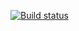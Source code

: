 [![Build status](https://ci.appveyor.com/api/projects/status/k7tj6jrylfy7p145?svg=true)](https://ci.appveyor.com/project/dieweltverbrennt/ajs-test)